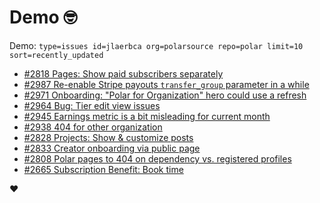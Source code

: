# Demo 🤓

Demo: `type=issues id=jlaerbca org=polarsource repo=polar limit=10 sort=recently_updated`

<!-- POLAR type=issues id=jlaerbca org=polarsource repo=polar limit=10 sort=recently_updated -->

* [#2818 Pages: Show paid subscribers separately](https://github.com/polarsource/polar/issues/2818)
* [#2987 Re-enable Stripe payouts `transfer_group` parameter in a while](https://github.com/polarsource/polar/issues/2987)
* [#2971 Onboarding: "Polar for Organization" hero could use a refresh](https://github.com/polarsource/polar/issues/2971)
* [#2964 Bug: Tier edit view issues](https://github.com/polarsource/polar/issues/2964)
* [#2945 Earnings metric is a bit misleading for current month ](https://github.com/polarsource/polar/issues/2945)
* [#2938 404 for other organization](https://github.com/polarsource/polar/issues/2938)
* [#2828 Projects: Show & customize posts](https://github.com/polarsource/polar/issues/2828)
* [#2833 Creator onboarding via public page](https://github.com/polarsource/polar/issues/2833)
* [#2808 Polar pages to 404 on dependency vs. registered profiles](https://github.com/polarsource/polar/issues/2808)
* [#2665 Subscription Benefit: Book time](https://github.com/polarsource/polar/issues/2665)

<!-- POLAR-END id=jlaerbca -->

❤️